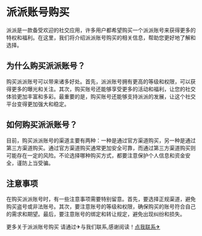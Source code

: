 # 派派账号购买

派派是一款备受欢迎的社交应用，许多用户都希望购买一个派派账号来获得更多的特权和福利。在这里，我们将介绍派派账号购买的相关信息，帮助您更好地了解和选择。

## 为什么购买派派账号？

购买派派账号可以带来诸多好处。首先，派派账号拥有更高的等级和权限，可以获得更多的曝光和关注。其次，购买账号还能够享受更多的活动和福利，让您的社交体验更加丰富和多彩。最重要的是，购买账号还能够支持派派的发展，让这个社交平台变得更加强大和稳定。

## 如何购买派派账号？

目前，购买派派账号的渠道主要有两种：一种是通过官方渠道购买，另一种是通过第三方渠道购买。通过官方渠道购买通常更加安全可靠，而通过第三方渠道购买则可能存在一定的风险。不论选择哪种购买方式，都要注意保护个人信息和资金安全，谨防上当受骗。

## 注意事项

在购买派派账号时，有一些注意事项需要特别留意。首先，要选择正规渠道，避免购买盗号或非法账号。其次，要注意账号的等级和权限，确保购买的账号符合自己的需求和期望。最后，要注意账号的绑定和转让规定，避免出现纠纷和损失。

更多关于派派账号购买 请通过✈与我们联系,感谢阅读！[点我联系✈](https://ad.G208.com)